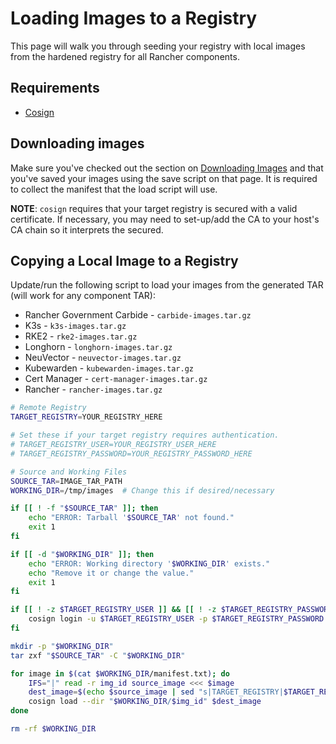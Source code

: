 # Loading Images to a Registry

This page will walk you through seeding your registry with local images from the hardened registry for all Rancher components.

## Requirements

* [Cosign](https://docs.sigstore.dev/cosign/installation/)

## Downloading images

Make sure you've checked out the section on [Downloading Images](downloading-images.md) and that you've saved your images using the save script on that page. It is required to collect the manifest that the load script will use.

**NOTE**: `cosign` requires that your target registry is secured with a valid certificate. If necessary, you may need to set-up/add the CA to your host's CA chain so it interprets the secured.

## Copying a Local Image to a Registry

Update/run the following script to load your images from the generated TAR (will work for any component TAR):
* Rancher Government Carbide - `carbide-images.tar.gz`
* K3s - `k3s-images.tar.gz`
* RKE2 - `rke2-images.tar.gz`
* Longhorn - `longhorn-images.tar.gz`
* NeuVector - `neuvector-images.tar.gz`
* Kubewarden - `kubewarden-images.tar.gz`
* Cert Manager - `cert-manager-images.tar.gz`
* Rancher - `rancher-images.tar.gz`

```bash
# Remote Registry
TARGET_REGISTRY=YOUR_REGISTRY_HERE

# Set these if your target registry requires authentication.
# TARGET_REGISTRY_USER=YOUR_REGISTRY_USER_HERE
# TARGET_REGISTRY_PASSWORD=YOUR_REGISTRY_PASSWORD_HERE

# Source and Working Files
SOURCE_TAR=IMAGE_TAR_PATH
WORKING_DIR=/tmp/images  # Change this if desired/necessary

if [[ ! -f "$SOURCE_TAR" ]]; then
    echo "ERROR: Tarball '$SOURCE_TAR' not found."
    exit 1
fi

if [[ -d "$WORKING_DIR" ]]; then
    echo "ERROR: Working directory '$WORKING_DIR' exists."
    echo "Remove it or change the value."
    exit 1
fi

if [[ ! -z $TARGET_REGISTRY_USER ]] && [[ ! -z $TARGET_REGISTRY_PASSWORD ]]; then
    cosign login -u $TARGET_REGISTRY_USER -p $TARGET_REGISTRY_PASSWORD $TARGET_REGISTRY
fi

mkdir -p "$WORKING_DIR"
tar zxf "$SOURCE_TAR" -C "$WORKING_DIR"

for image in $(cat $WORKING_DIR/manifest.txt); do
    IFS="|" read -r img_id source_image <<< $image
    dest_image=$(echo $source_image | sed "s|TARGET_REGISTRY|$TARGET_REGISTRY|g")
    cosign load --dir "$WORKING_DIR/$img_id" $dest_image
done

rm -rf $WORKING_DIR
```
